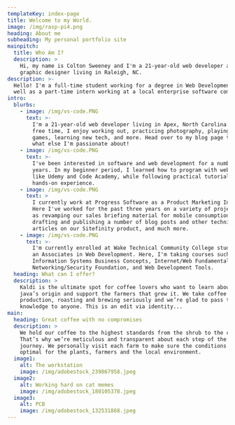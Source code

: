 ```yaml
---
templateKey: index-page
title: Welcome to my World.
image: /img/rasp-pi4.png
heading: About me
subheading: My personal portfolio site
mainpitch:
  title: Who Am I?
  description: >
    Hi, my name is Colton Sweeney and I'm a 21-year-old web developer and
    graphic designer living in Raleigh, NC. 
description: >-
  Hello! I'm a full-time student working for a degree in Web Development, as
  well as a part-time intern working at a local enterprise software company. 
intro:
  blurbs:
    - image: /img/vs-code.PNG
      text: >-
        I'm a 21-year-old web developer living in Apex, North Carolina. In my
        free time, I enjoy working out, practicing photography, playing video
        games, learning new tech, and more. Head over to my blog page to see
        what else I'm passionate about!
    - image: /img/vs-code.PNG
      text: >-
        I've been interested in software and web development for a number of
        years. In my beginner period, I learned how to program with websites
        like Udemy and Code Academy, while following practical tutorials to get
        hands-on experience. 
    - image: /img/vs-code.PNG
      text: >
        I currently work at Progress Software as a Product Marketing Intern.
        Here I've worked for the past three years on a variety of projects, such
        as revamping our sales briefing material for mobile consumption,
        drafting and publishing a number of blog posts and other technical
        articles on our Sitefinity product, and much more.
    - image: /img/vs-code.PNG
      text: >-
        I'm currently enrolled at Wake Technical Community College studying for
        an Associates in Web Development. Here, I'm taking courses such as
        Information Systems Business Concepts, Internet/Web Fundamentals,
        Networking/Security Foundation, and Web Development Tools.
  heading: What can I offer?
  description: >
    Kaldi is the ultimate spot for coffee lovers who want to learn about their
    java’s origin and support the farmers that grew it. We take coffee
    production, roasting and brewing seriously and we’re glad to pass that
    knowledge to anyone. This is an edit via identity...
main:
  heading: Great coffee with no compromises
  description: >
    We hold our coffee to the highest standards from the shrub to the cup.
    That’s why we’re meticulous and transparent about each step of the coffee’s
    journey. We personally visit each farm to make sure the conditions are
    optimal for the plants, farmers and the local environment.
  image1:
    alt: The workstation
    image: /img/adobestock_239867958.jpeg
  image2:
    alt: Working hard on cat memes
    image: /img/adobestock_180105378.jpeg
  image3:
    alt: PCB
    image: /img/adobestock_132531868.jpeg
---
```


